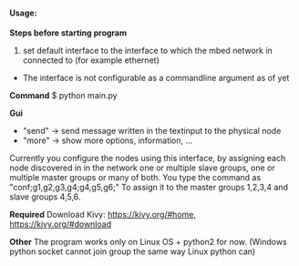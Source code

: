 #### **Usage:**

**Steps before starting program**
1. set default interface to the interface to which the mbed network in connected to
  (for example ethernet)
  * The interface is not configurable as a commandline argument as of yet

**Command**
$ python main.py

**Gui**
 * "send" -> send message written in the textinput to the physical node
 * "more" -> show more options, information, ...

Currently you configure the nodes using this interface, by assigning each node discovered in
in the network one or multiple slave groups, one or multiple master groups or many of both.
You type the command as 
"conf;g1,g2,g3,g4;g4,g5,g6;"
To assign it to the master groups 1,2,3,4 and slave groups 4,5,6.

**Required**
Download Kivy: https://kivy.org/#home, https://kivy.org/#download

**Other**
The program works only on Linux OS + python2 for now.
  (Windows python socket cannot join group the same way Linux python can)
